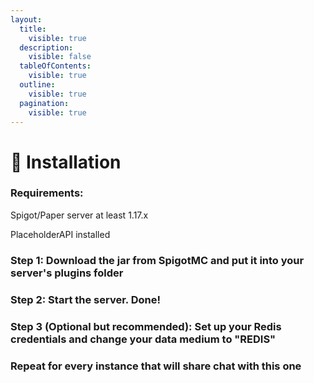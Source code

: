 ```yaml
---
layout:
  title:
    visible: true
  description:
    visible: false
  tableOfContents:
    visible: true
  outline:
    visible: true
  pagination:
    visible: true
---
```


# 📩 Installation

### Requirements:

Spigot/Paper server at least 1.17.x

PlaceholderAPI installed

### Step 1: Download the jar from SpigotMC and put it into your server's plugins folder

### Step 2: Start the server. Done!

### Step 3 (Optional but recommended): Set up your Redis credentials and change your data medium to "REDIS"



### Repeat for every instance that will share chat with this one
